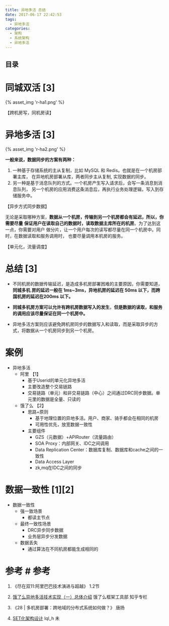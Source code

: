```yaml
---
title: 异地多活 总结
date: 2017-06-17 22:42:53
tags:
  - 异地多活
categories:
  - 架构 
  - 系统架构 
  - 异地多活  
---
```


<p></p>
<!-- more -->

## 目录
<!-- toc -->



# 同城双活 [3]
{% asset_img  'r-ha1.png' %}

【跨机房写，同机房读】

# 异地多活 [3]
{% asset_img  'r-ha2.png' %}

**一般来说，数据同步的方案有两种：**
1. 一种基于存储系统的主从复制，比如 MySQL 和 Redis。也就是在一个机房部署主库，
在异地机房部署从库，两者同步主从复制, 实现数据的同步。
2. 另一种是基于消息队列的方式。一个机房产生写入请求后，会写一条消息到消息队列，
另一个机房的应用消费这条消息后，再执行业务处理逻辑，写入到存储服务中。

【异步方式同步数据】

无论是采取哪种方案，**数据从一个机房，传输到另一个机房都会有延迟，所以，你需要尽量**
**保证用户在读取自己的数据时，读取数据主库所在的机房**。为了达到这一点，你需要对用户
做分片，让一个用户每次的读写都尽量在同一个机房中。同时，在数据读取和服务调用时，
也要尽量调用本机房的服务。

【单元化，流量调度】

# 总结 [3]

- 不同机房的数据传输延迟，是造成多机房部署困难的主要原因，你需要知道，**同城多机**
**房的延迟一般在 1ms~3ms，异地机房的延迟在 50ms 以下，而跨国机房的延迟在200ms 以下。**

- **同城多机房方案可以允许有跨机房数据写入的发生**，**但是数据的读取，和服务的调用应该尽量保证在同一个机房中。**

- 异地多活方案则应该避免跨机房同步的数据写入和读取，而是采取异步的方式，将数据从一个机房同步到另一个机房。

# 案例
+ 异地多活
	- 阿里 【1】
		+ 基于Userid的单元化异地多活
		+ 主要改造整个交易链路
		+ 交易链路（单元）和非交易链路（中心）之间通过DRC同步数据。单元里的数据是全量、只读的
	- 饿了么 【2】
		+ 思路+原则
			+ 基于地理位置的异地多活。用户、商家、骑手都会在相同的机房
			+ 可用性优先，放宽数据一致性
		+ 主要组件
			+ GZS（元数据）+APIRouter（流量路由）
			+ SOA Proxy：内部网关、IDC之间调用
			+ Data Replication Center：数据库复制、数据库和cache之间的一致性
			+ Data Access Layer
			+ zk,mq在IDC之间的同步

# 数据一致性 [1][2]
- 数据一致性
	+ 强一致场景
		+ 都读主节点
	+ 最终一致性场景
		+ DRC异步同步数据
		+ 业务层异步分发数据
	+ 数据丢失
		+ 通过算法在不同机房都能生成相同的


# 参考  # 参考
1. 《尽在双11:阿里巴巴技术演进与超越》 1.2节
2. [饿了么异地多活技术实现（一）总体介绍](https://zhuanlan.zhihu.com/p/32009822)   饿了么框架工具部  知乎专栏
3. 《28 | 多机房部署：跨地域的分布式系统如何做？》  唐扬

100. [SET化架构设计](https://blog.csdn.net/lql_h/article/details/95588996)  lql_h  未











